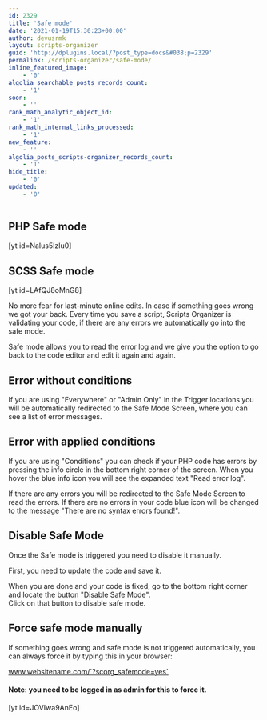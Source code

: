 ```yaml
---
id: 2329
title: 'Safe mode'
date: '2021-01-19T15:30:23+00:00'
author: devusrmk
layout: scripts-organizer
guid: 'http://dplugins.local/?post_type=docs&#038;p=2329'
permalink: /scripts-organizer/safe-mode/
inline_featured_image:
    - '0'
algolia_searchable_posts_records_count:
    - '1'
soon:
    - ''
rank_math_analytic_object_id:
    - '1'
rank_math_internal_links_processed:
    - '1'
new_feature:
    - ''
algolia_posts_scripts-organizer_records_count:
    - '1'
hide_title:
    - '0'
updated:
    - '0'
---
```


## PHP Safe mode

\[yt id=NaIus5Izlu0\]

## SCSS Safe mode

\[yt id=LAfQJ8oMnG8\]

No more fear for last-minute online edits. In case if something goes wrong we got your back. Every time you save a script, Scripts Organizer is validating your code, if there are any errors we automatically go into the safe mode.

Safe mode allows you to read the error log and we give you the option to go back to the code editor and edit it again and again.

## Error without conditions

If you are using "Everywhere" or "Admin Only" in the Trigger locations you will be automatically redirected to the Safe Mode Screen, where you can see a list of error messages.

## Error with applied conditions

If you are using "Conditions" you can check if your PHP code has errors by pressing the info circle in the bottom right corner of the screen. When you hover the blue info icon you will see the expanded text "Read error log".

If there are any errors you will be redirected to the Safe Mode Screen to read the errors. If there are no errors in your code blue icon will be changed to the message "There are no syntax errors found!".

## Disable Safe Mode

Once the Safe mode is triggered you need to disable it manually.

First, you need to update the code and save it.

When you are done and your code is fixed, go to the bottom right corner and locate the button "Disable Safe Mode".  
Click on that button to disable safe mode.

## Force safe mode manually

If something goes wrong and safe mode is not triggered automatically, you can always force it by typing this in your browser:

www.websitename.com/`?scorg_safemode=yes`

#### Note: you need to be logged in as admin for this to force it.

\[yt id=JOVIwa9AnEo\]